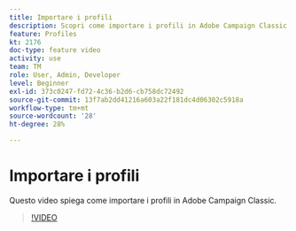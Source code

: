 ```yaml
---
title: Importare i profili
description: Scopri come importare i profili in Adobe Campaign Classic
feature: Profiles
kt: 2176
doc-type: feature video
activity: use
team: TM
role: User, Admin, Developer
level: Beginner
exl-id: 373c0247-fd72-4c36-b2d6-cb758dc72492
source-git-commit: 13f7ab2dd41216a603a22f181dc4d06302c5918a
workflow-type: tm+mt
source-wordcount: '28'
ht-degree: 28%

---
```


# Importare i profili

Questo video spiega come importare i profili in Adobe Campaign Classic.

>[!VIDEO](https://video.tv.adobe.com/v/25608?quality=12&learn=on)
